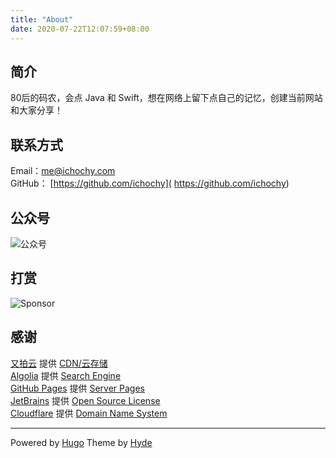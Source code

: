 ```yaml
---
title: "About"
date: 2020-07-22T12:07:59+08:00
---
```


## 简介  
80后的码农，会点 Java 和 Swift，想在网络上留下点自己的记忆，创建当前网站和大家分享！

## 联系方式
Email：[me@ichochy.com](mailto:me@ichochy.com)  
GitHub： [https://github.com/ichochy]( https://github.com/ichochy)  

## 公众号    

![公众号](https://ichochy.com/wx.jpg)

## 打赏    

![Sponsor](https://ichochy.com/sponsor.jpg)

## 感谢  
[又拍云](https://console.upyun.com/register/?invite=r1z6aWlRt) 提供 [CDN/云存储](https://console.upyun.com/register/?invite=r1z6aWlRt)   
[Algolia](https://www.algolia.com) 提供 [Search Engine](https://www.algolia.com)  
[GitHub Pages](https://pages.github.com) 提供 [Server Pages](https://pages.github.com)  
[JetBrains](https://www.jetbrains.com) 提供 [Open Source License](https://www.jetbrains.com/shop/eform/opensource)  
[Cloudflare](https://dash.cloudflare.com]) 提供 [Domain Name System](https://dash.cloudflare.com)

---

Powered by [Hugo](https://gohugo.io) Theme by [Hyde](https://themes.gohugo.io/hyde/)
